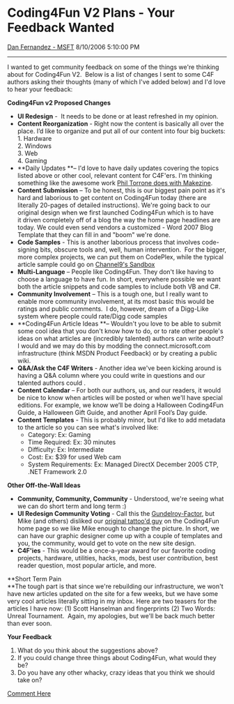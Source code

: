 <div id="page">

# Coding4Fun V2 Plans - Your Feedback Wanted

[Dan Fernandez -
MSFT](https://social.msdn.microsoft.com/profile/Dan%20Fernandez%20-%20MSFT)
8/10/2006 5:10:00 PM

-----

<div id="content">

I wanted to get community feedback on some of the things we're thinking
about for Coding4Fun V2.  Below is a list of changes I sent to some C4F
authors asking their thoughts (many of which I've added below) and I'd
love to hear your feedback:

**Coding4Fun v2 Proposed Changes**

  - **UI Redesign** -  It needs to be done or at least refreshed in my
    opinion.
  - **Content Reorganization** - Right now the content is basically all
    over the place. I’d like to organize and put all of our content into
    four big buckets:  
    1. Hardware  
    2. Windows  
    3. Web  
    4. Gaming
  - **Daily Updates **– I'd love to have daily updates covering the
    topics listed above or other cool, relevant content for C4F'ers. I'm
    thinking something like the awesome work [Phil Torrone does with
    Makezine](http://www.makezine.com/).
  - **Content Submission** – To be honest, this is our biggest pain
    point as it's hard and laborious to get content on Coding4Fun today
    (there are literally 20-pages of detailed instructions). We're going
    back to our original design when we first launched Coding4Fun which
    is to have it driven completely off of a blog the way the home page
    headlines are today. We could even send vendors a customized - Word
    2007 Blog Template that they can fill in and "boom" we're done.
  - **Code Samples** - This is another laborious process that involves
    code-signing bits, obscure tools and, well, human intervention.  For
    the bigger, more complex projects, we can put them on CodePlex,
    while the typical article sample could go on [Channel9's
    Sandbox](https://channel9.msdn.com/ShowForum.aspx?ForumID=31)
  - **Multi-Language** – People like Coding4Fun. They don't like having
    to choose a language to have fun. In short, everywhere possible we
    want both the article snippets and code samples to include both VB
    and C\#.
  - **Community Involvement** – This is a tough one, but I really want
    to enable more community involvement, at its most basic this would
    be ratings and public comments.  I do, however, dream of a Digg-Like
    system where people could rate/Digg code samples 
  - **Coding4Fun Article Ideas **– Wouldn't you love to be able to
    submit some cool idea that you don't know how to do, or to rate
    other people's ideas on what articles are (incredibly talented)
    authors can write about? I would and we may do this by modding the
    connect.microsoft.com infrastructure (think MSDN Product Feedback)
    or by creating a public wiki.
  - **Q\&A/Ask the C4F Writers** - Another idea we've been kicking
    around is having a Q\&A column where you could write in questions
    and our talented authors could .
  - **Content Calendar** – For both our authors, us, and our readers, it
    would be nice to know when articles will be posted or when we'll
    have special editions. For example, we know we’ll be doing a
    Halloween Coding4Fun Guide, a Halloween Gift Guide, and another
    April Fool’s Day guide.
  - **Content Templates** - This is probably minor, but I'd like to add
    metadata to the article so you can see what's involved like:
      - Category: Ex: Gaming
      - Time Required: Ex: 30 minutes
      - Difficulty: Ex: Intermediate
      - Cost: Ex: $39 for used Web cam
      - System Requirements: Ex: Managed DirectX December 2005 CTP, .NET
        Framework 2.0

**Other Off-the-Wall Ideas**

  - **Community, Community, Community** - Understood, we're seeing what
    we can do short term and long term :)
  - **UI Redesign Community Voting** - Call this the
    [Gundelroy-Factor](http://www.larkware.com/), but Mike (and others)
    disliked our [original tattoo'd
    guy](http://www.larkware.com/dg3/TheDailyGrind607.html) on the
    Coding4Fun home page so we like Mike enough to change the picture.
    In short, we can have our graphic designer come up with a couple of
    templates and you, the community, would get to vote on the new site
    design.
  - **C4F'ies** - This would be a once-a-year award for our favorite
    coding projects, hardware, utilities, hacks, mods, best user
    contribution, best reader question, most popular article, and more. 

**Short Term Pain  
**The tough part is that since we're rebuilding our infrastructure, we
won't have new articles updated on the site for a few weeks, but we have
some very cool articles literally sitting in my inbox. Here are two
teasers for the articles I have now: (1) Scott Hanselman and
fingerprints (2) Two Words: Unreal Tournament.  Again, my apologies, but
we'll be back much better than ever soon. 

**Your Feedback**

1.  What do you think about the suggestions above?
2.  If you could change three things about Coding4Fun, what would they
    be?
3.  Do you have any other whacky, crazy ideas that you think we should
    take on?

[Comment
Here](http://blogs.msdn.com/danielfe/archive/2006/08/10/694792.aspx#comments)

 

</div>

</div>
